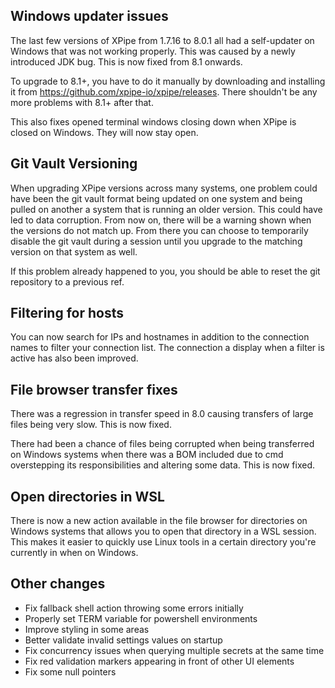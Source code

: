 ## Windows updater issues

The last few versions of XPipe from 1.7.16 to 8.0.1 all had a self-updater on Windows that was not working properly. This was caused by a newly introduced JDK bug. This is now fixed from 8.1 onwards.

To upgrade to 8.1+, you have to do it manually by downloading and installing it from https://github.com/xpipe-io/xpipe/releases. There shouldn't be any more problems with 8.1+ after that.

This also fixes opened terminal windows closing down when XPipe is closed on Windows. They will now stay open.

## Git Vault Versioning

When upgrading XPipe versions across many systems, one problem could have been the git vault format being updated on one system and being pulled on another a system that is running an older version. This could have led to data corruption. From now on, there will be a warning shown when the versions do not match up. From there you can choose to temporarily disable the git vault during a session until you upgrade to the matching version on that system as well.

If this problem already happened to you, you should be able to reset the git repository to a previous ref.

## Filtering for hosts

You can now search for IPs and hostnames in addition to the connection names to filter your connection list. The connection a display when a filter is active has also been improved.

## File browser transfer fixes

There was a regression in transfer speed in 8.0 causing transfers of large files being very slow. This is now fixed.

There had been a chance of files being corrupted when being transferred on Windows systems when there was a BOM included due to cmd overstepping its responsibilities and altering some data. This is now fixed.

## Open directories in WSL

There is now a new action available in the file browser for directories on Windows systems that allows you to open that directory in a WSL session. This makes it easier to quickly use Linux tools in a certain directory you're currently in when on Windows.

## Other changes

- Fix fallback shell action throwing some errors initially
- Properly set TERM variable for powershell environments
- Improve styling in some areas
- Better validate invalid settings values on startup
- Fix concurrency issues when querying multiple secrets at the same time
- Fix red validation markers appearing in front of other UI elements
- Fix some null pointers